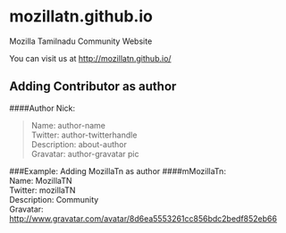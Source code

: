 # mozillatn.github.io
Mozilla Tamilnadu Community Website

You can visit us at http://mozillatn.github.io/

## Adding Contributor as author
####Author Nick:
>Name: author-name<br />
>Twitter: author-twitterhandle<br />
>Description: about-author <br />
>Gravatar: author-gravatar pic <br />
    
###Example: Adding MozillaTn as author
####mMozillaTn:<br />
Name: MozillaTN <br />
Twitter: mozillaTN<br />
Description: Community <br />
Gravatar: http://www.gravatar.com/avatar/8d6ea5553261cc856bdc2bedf852eb66 <br />
